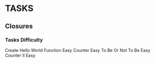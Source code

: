 # TASKS

## Closures
### Tasks                                Difficulty
Create Hello World Function              Easy
Counter                                  Easy
To Be Or Not To Be                       Easy
Counter II                               Easy
